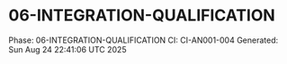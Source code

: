 # 06-INTEGRATION-QUALIFICATION
Phase: 06-INTEGRATION-QUALIFICATION
CI: CI-AN001-004
Generated: Sun Aug 24 22:41:06 UTC 2025
